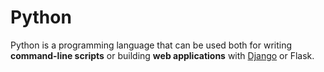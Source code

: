 # Python
  
Python is a programming language that can be used both for writing **command-line scripts** or building **web applications** with [Django](/wiki/Django) or Flask.
